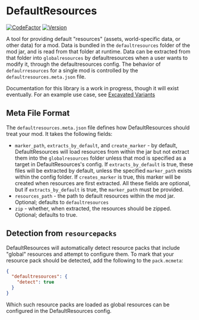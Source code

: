 # DefaultResources

[![CodeFactor](https://www.codefactor.io/repository/github/lukebemishprojects/defaultresources/badge?style=for-the-badge)](https://www.codefactor.io/repository/github/lukebemishprojects/defaultresources)
[![Version](https://img.shields.io/badge/dynamic/xml?style=for-the-badge&color=blue&label=Latest%20Version&prefix=v&query=metadata%2F%2Flatest&url=https%3A%2F%2Fmaven.lukebemish.dev%2Freleases%2Fdev%2Flukebemish%2Fdefaultresources%2Fdefaultresources-common-1.20.2%2Fmaven-metadata.xml)](https://maven.lukebemish.dev/releases/dev/lukebemish/defaultresources/)

A tool for providing default "resources" (assets, world-specific data, or other data) for a mod. Data is bundled in the `defaultresources` folder of the mod jar, and is read from that folder at runtime. Data can be extracted from that folder into `globalresources` by defaultresources when a user wants to modify it, through the defaultresources config. The behavior of `defaulrresources` for a single mod is controlled by the `defaultresources.meta.json` file.

Documentation for this library is a work in progress, though it will exist eventually. For an example use case, see [Excavated Variants](https://github.com/lukebemish/excavated_variants)

## Meta File Format

The `defaultresources.meta.json` file defines how DefaultResources should treat your mod. It takes the following fields:

* `marker_path`, `extracts_by_default`, and `create_marker` - by default, DefaultResources will load resources from
within the jar but not extract them into the `globalresources` folder unless that mod is specified as a target in
DefaultResources's config. If `extracts_by_default` is true, these files will be extracted by default, unless the
specified `marker_path` exists within the config folder. If `creates_marker` is true, this marker will be created when
resources are first extracted. All these fields are optional, but if `extracts_by_default` is true, the `marker_path`
must be provided.
* `resources_path` - the path to default resources within the mod jar. Optional; defaults to `defaultresources`
* `zip` - whether, when extracted, the resources should be zipped. Optional; defaults to true.

## Detection from `resourcepacks`

DefaultResources will automatically detect resource packs that include "global" resources and attempt to configure them.
To mark that your resource pack should be detected, add the following to the `pack.mcmeta`:
```json
{
  "defaultresources": {
    "detect": true
  }
}
```
Which such resource packs are loaded as global resources can be configured in the DefaultResources config.

